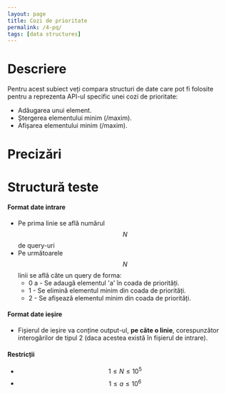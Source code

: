```yaml
---
layout: page
title: Cozi de prioritate
permalink: /4-pq/
tags: [data structures]
---
```


# Descriere

Pentru acest subiect veți compara structuri de date care pot fi folosite pentru a reprezenta API-ul
specific unei cozi de prioritate:

- Adâugarea unui element.
- Ștergerea elementului minim (/maxim).
- Afișarea elementului minim (/maxim).

# Precizări

# Structură teste

#### Format date intrare

- Pe prima linie se află numărul $$N$$ de query-uri
- Pe următoarele $$N$$ linii se află câte un query de forma:
    - 0 a - Se adaugă elementul 'a' în coada de priorități.
    - 1 - Se elimină elementul minim din coada de priorități.
    - 2 - Se afișează elementul minim din coada de priorități.

#### Format date ieșire

- Fișierul de ieșire va conține output-ul, **pe câte o linie**, corespunzător interogărilor de tipul 2 (daca acestea există în fișierul de intrare).

#### Restricții

- $$ 1 \leq N \leq 10^5$$
- $$ 1 \leq a \leq 10^6$$ 
